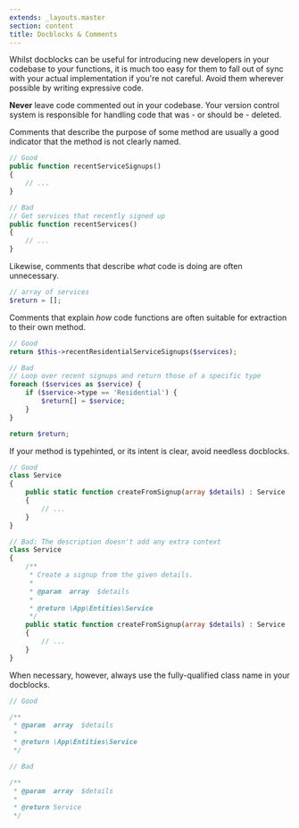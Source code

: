 ```yaml
---
extends: _layouts.master
section: content
title: Docblocks & Comments
---
```

Whilst docblocks can be useful for introducing new developers in your codebase to your functions, it is much too easy for them to fall out of sync with your actual implementation if you're not careful. Avoid them wherever possible by writing expressive code.

**Never** leave code commented out in your codebase. Your version control system is responsible for handling code that was - or should be - deleted.

Comments that describe the purpose of some method are usually a good indicator that the method is not clearly named.

```php
// Good
public function recentServiceSignups()
{
    // ...
}

// Bad
// Get services that recently signed up
public function recentServices()
{
    // ...
}
```

Likewise, comments that describe _what_ code is doing are often unnecessary.

```php
// array of services
$return = [];
```

Comments that explain _how_ code functions are often suitable for extraction to their own method.

```php
// Good
return $this->recentResidentialServiceSignups($services);

// Bad
// Loop over recent signups and return those of a specific type
foreach ($services as $service) {
    if ($service->type == 'Residential') {
        $return[] = $service;
    }
}

return $return;
```

If your method is typehinted, or its intent is clear, avoid needless docblocks.

```php
// Good
class Service
{
    public static function createFromSignup(array $details) : Service
    {
        // ...
    }
}

// Bad: The description doesn't add any extra context
class Service
{
    /**
     * Create a signup from the given details.
     *
     * @param  array  $details
     *
     * @return \App\Entities\Service
     */
    public static function createFromSignup(array $details) : Service
    {
        // ...
    }
}
```

When necessary, however, always use the fully-qualified class name in your docblocks.

```php
// Good

/**
 * @param  array  $details
 *
 * @return \App\Entities\Service
 */

// Bad

/**
 * @param  array  $details
 *
 * @return Service
 */
```
